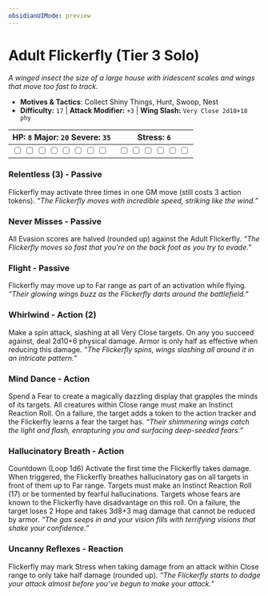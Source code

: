 ```yaml
---
obsidianUIMode: preview
---
```

# Adult Flickerfly (Tier 3 Solo)

*A winged insect the size of a large house with iridescent scales and wings that move too fast to track.*

- **Motives & Tactics**: Collect Shiny Things, Hunt, Swoop, Nest
- **Difficulty:** `17` | **Attack Modifier:** `+3` | **Wing Slash:** `Very Close 2d10+18 phy`

| HP: `8` Major: `20` Severe: `35` | Stress: `6` |
|--|--|
|  <input type="checkbox" unchecked id="83bb9adb"> <input type="checkbox" unchecked id="197fc57a"> <input type="checkbox" unchecked id="9c1dc626"> <input type="checkbox" unchecked id="2b2e963d"> <input type="checkbox" unchecked id="8461969a"> <input type="checkbox" unchecked id="ba34107d"> <input type="checkbox" unchecked id="774efba6"> <input type="checkbox" unchecked id="03209fb4"> |  <input type="checkbox" unchecked id="ea2311fe"> <input type="checkbox" unchecked id="8dde1c0f"> <input type="checkbox" unchecked id="3a7efb4a"> <input type="checkbox" unchecked id="169d043f"> <input type="checkbox" unchecked id="b27c2b23"> <input type="checkbox" unchecked id="c4613a01"> |

### Relentless (3) - Passive

Flickerfly may activate three times in one GM move (still costs 3 action tokens). *“The Flickerfly moves with incredible speed, striking like the wind.”*

### Never Misses - Passive

All Evasion scores are halved (rounded up) against the Adult Flickerfly. *“The Flickerfly moves so fast that you’re on the back foot as you try to evade.”*

### Flight - Passive

Flickerfly may move up to Far range as part of an activation while flying. *“Their glowing wings buzz as the Flickerfly darts around the battlefield.”*

### Whirlwind - Action (2)

Make a spin attack, slashing at all Very Close targets. On any you succeed against, deal 2d10+6 physical damage. Armor is only half as effective when reducing this damage. *“The Flickerfly spins, wings slashing all around it in an intricate pattern.”*

### Mind Dance - Action

Spend a Fear to create a magically dazzling display that grapples the minds of its targets. All creatures within Close range must make an Instinct Reaction Roll. On a failure, the target adds a token to the action tracker and the Flickerfly learns a fear the target has. *“Their shimmering wings catch the light and flash, enrapturing you and surfacing deep-seeded fears.”*

### Hallucinatory Breath - Action

Countdown (Loop 1d6) Activate the first time the Flickerfly takes damage. When triggered, the Flickerfly breathes hallucinatory gas on all targets in front of them up to Far range. Targets must make an Instinct Reaction Roll (17) or be tormented by fearful hallucinations. Targets whose fears are known to the Flickerfly have disadvantage on this roll. On a failure, the target loses 2 Hope and takes 3d8+3 mag damage that cannot be reduced by armor. *“The gas seeps in and your vision fills with terrifying visions that shake your confidence.”*

### Uncanny Reflexes - Reaction

Flickerfly may mark Stress when taking damage from an attack within Close range to only take half damage (rounded up). *“The Flickerfly starts to dodge your attack almost before you’ve begun to make your attack.”*

